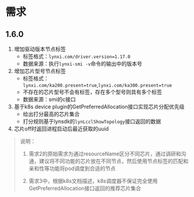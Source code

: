 # 需求

## 1.6.0

1. 增加驱动版本节点标签
   - 标签格式：`lynxi.com/driver.version=1.17.0`
   - 数据来源：执行`lynxi-smi -v`命令的输出中的版本号
2. 增加芯片型号节点标签
   - 标签格式：`lynxi.com/ka200.present=true`,`lynxi.com/ka300.present=true`
   - 不存在的芯片型号不会有标签，存在多个型号则具有多个标签
   - 数据来源：smi的c接口
3. 基于k8s device plugin的GetPreferredAllocation接口实现芯片分配优先级
   - 给出打分最高的芯片集合
   - 打分规则基于lynsdk的`lynLcclShowTopology`接口返回的数据
4. 芯片off时返回进程启动后最近获取的uuid

> 说明：
>
> 1. 需求2的原始需求为通过resourceName区分不同芯片，通过调研和沟通，建议将不同功能的芯片放在不同节点，然后使用节点标签的匹配和亲和性等功能将pod调度到合适的节点
>
> 2. 需求3中，根据k8s文档描述，k8s调度器不保证完全使用GetPreferredAllocation接口返回的推荐芯片集合
